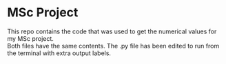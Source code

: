 # MSc Project
This repo contains the code that was used to get the numerical values for my MSc project.  
Both files have the same contents.  The .py file has been edited to run from the terminal with extra output labels.
